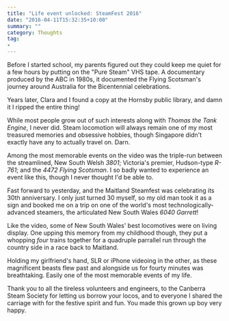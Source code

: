```yaml
---
title: "Life event unlocked: SteamFest 2016"
date: "2016-04-11T15:32:35+10:00"
summary: ""
category: Thoughts
tag:
- 
---
```

Before I started school, my parents figured out they could keep me quiet for a few hours by putting on the "Pure Steam" VHS tape. A documentary produced by the ABC in 1980s, it documented the Flying Scotsman's journey around Australia for the Bicentennial celebrations.

Years later, Clara and I found a copy at the Hornsby public library, and damn it I ripped the entire thing!

While most people grow out of such interests along with *Thomas the Tank Engine*, I never did. Steam locomotion will always remain one of my most treasured memories and obsessive hobbies, though Singapore didn't exactly have any to actually travel on. Darn.

Among the most memorable events on the video was the triple-run between the streamlined, New South Welsh *3801*; Victoria's premier, Hudson-type *R-761*; and the *4472 Flying Scotsman*. I so badly wanted to experience an event like this, though I never thought I'd be able to.

Fast forward to yesterday, and the Maitland Steamfest was celebrating its 30th anniversary. I only just turned 30 myself, so my old man took it as a sign and booked me on a trip on one of the world's most technologically-advanced steamers, the articulated New South Wales *6040 Garrett*!

Like the video, some of New South Wales' best locomotives were on living display. One upping this memory from my childhood though, they put a whopping *four* trains together for a quadruple parrallel run through the country side in a race back to Maitland.

Holding my girlfriend's hand, SLR or iPhone videoing in the other, as these magnificent beasts flew past and alongside us for fourty minutes was breathtaking. Easily one of the most memorable events of my life.

Thank you to all the tireless volunteers and engineers, to the Canberra Steam Society for letting us borrow your locos, and to everyone I shared the carriage with for the festive spirit and fun. You made this grown up boy very happy.

